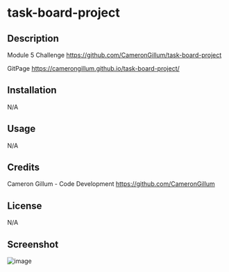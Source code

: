 # task-board-project

## Description

Module 5 Challenge
https://github.com/CameronGillum/task-board-project

GitPage
https://camerongillum.github.io/task-board-project/

## Installation

N/A

## Usage

N/A

## Credits
Cameron Gillum - Code Development
https://github.com/CameronGillum

## License

N/A

## Screenshot
![image](https://github.com/CameronGillum/task-board-project/assets/170665036/cd9b7885-7d13-45a0-9c84-3c1fd734c59c)
